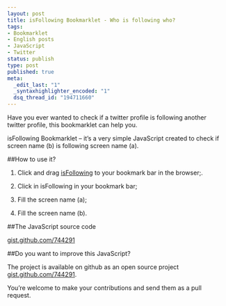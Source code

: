 ```yaml
--- 
layout: post
title: isFollowing Bookmarklet - Who is following who?
tags: 
- Bookmarklet
- English posts
- JavaScript
- Twitter
status: publish
type: post
published: true
meta: 
  _edit_last: "1"
  _syntaxhighlighter_encoded: "1"
  dsq_thread_id: "194711660"
---
```

Have you ever wanted to check if a twitter profile is following another twitter profile, this bookmarklet can help you.
<!--more-->
isFollowing Bookmarklet – it’s a very simple JavaScript created to check if screen name (b) is following screen name (a).

##How to use it?
1. Click and drag <a href="javascript:(function(){/*@author Pablo Cantero - http://pablocantero.com/blog/2010/12/20/isfollowing-bookmarklet-who-is-following-who*/var isFollowing = function(twitterScreenNameA, twitterScreenNameB){jQuery.getJSON('http://twitter.com/statuses/followers.json?screen_name=' + twitterScreenNameA + '&callback=?', function(data){for(var i = 0; i < data.length; i++){if(data[i].screen_name === twitterScreenNameB.replace('@', '')){alert(twitterScreenNameB + ' is following ' + twitterScreenNameA);return;}}alert(twitterScreenNameB + ' is not following ' + twitterScreenNameA);});};var isFollowingPrompt = function(){var twitterScreenNameA = window.prompt('input the twitter screen name (a)', jQuery('.screen-name').text());var twitterScreenNameB = window.prompt('input the twitter screen name (b)');if(twitterScreenNameA === null || twitterScreenNameB === null){alert('you must provide the screen names (a) and (b)');} else {isFollowing(twitterScreenNameA, twitterScreenNameB);isFollowing(twitterScreenNameB, twitterScreenNameA);}};if(typeof jQuery === 'undefined') {var jQueryScript = document.createElement('script');jQueryScript.setAttribute('src','http://ajax.googleapis.com/ajax/libs/jquery/1/jquery.js');jQueryScript.setAttribute('type','text/javascript');jQueryScript.onreadystatechange= function () {if (this.readyState === 'complete' || this.readyState === 'loaded'){isFollowingPrompt();}};document.getElementsByTagName('head')[0].appendChild(jQueryScript);} else {isFollowingPrompt();}})()" title="it’s a very simple JavaScript created to check if screen name (b) is following screen name (a)">isFollowing</a> to your bookmark bar in the browser;.

2. Click in isFollowing in your bookmark bar;

3. Fill the screen name (a);

4. Fill the screen name (b).

##The JavaScript source code

[gist.github.com/744291](https://gist.github.com/744291)

##Do you want to improve this JavaScript?

The project is available on github as an open source project [gist.github.com/744291](https://gist.github.com/744291).

You’re welcome to make your contributions and send them as a pull request.
